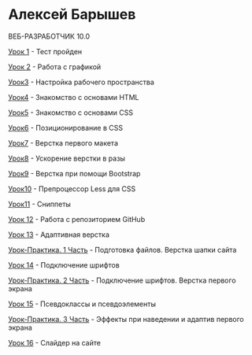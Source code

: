 # Алексей Барышев
ВЕБ-РАЗРАБОТЧИК 10.0


[Урок 1](https://yadi.sk/d/ONqEJl2I3aVDuj
 "Тест") - Тест пройден
 
[Урок 2](https://yadi.sk/d/aKZNNbg83aVDwp "Картинки") - Работа с графикой

[Урок3](https://yadi.sk/d/977bu_Gk3aVDyH "Картинки") - Настройка рабочего пространства

[Урок4](https://codepen.io/Aleksey1337/pen/rrdGNV "Книга") - Знакомство с основами HTML

[Урок5](https://codepen.io/Aleksey1337/pen/rrdGNV "Книга") - Знакомство с основами CSS

[Урок6](https://yadi.sk/d/OIrB6TY53aVE7U "Позиционирование") - Позиционирование в CSS

[Урок7](Aleksey1337.github.io/lesson_7/project/src/ "Первый сайт") - Верстка первого макета

[Урок8](Aleksey1337.github.io/lesson_8/my_first_project/src/ "Верстка с Bootstrap") - Ускорение верстки в разы

[Урок9](Aleksey1337.github.io/lesson_9/project-1/src/ "Верстка сайта с Bootstrap") - Верстка при помощи Bootstrap

[Урок10](https://yadi.sk/d/3fmZrHCs3aVEaS "Less") - Препроцессор Less для CSS

[Урок11](https://yadi.sk/d/gy8Q6DhC3aVEpX "Сниппет") - Сниппеты

[Урок 12](Aleksey1337.github.io/lesson_12/index.html "Репозиторий Github") - Работа с репозиторием GitHub

[Урок 13](Aleksey1337.github.io "Не доделал") - Адаптивная верстка

[Урок-Практика. 1 Часть](Aleksey1337.github.io/course-site/src/index.html "Верстка шапки") - Подготовка файлов. Верстка шапки сайта

[Урок 14](Aleksey1337.github.io/lesson_14/index.html "Шрифты") - Подключение шрифтов

[Урок-Практика. 2 Часть](Aleksey1337.github.io/course-site-1/src/index.html "Первый экран") - Подключение шрифтов. Верстка первого экрана

[Урок 15](Aleksey1337.github.io/lesson_15/index.html "Псевдоклассы и Псевдоэлементы") - Псевдоклассы и псевдоэлементы

[Урок-Практика. 3 Часть](Aleksey1337.github.io/course-site-2/src/index.html "Доработка первого экрана") - Эффекты при наведении и адаптив первого экрана

[Урок 16](Aleksey1337.github.io/lesson_16/index.html "Карусель") - Слайдер на сайте
